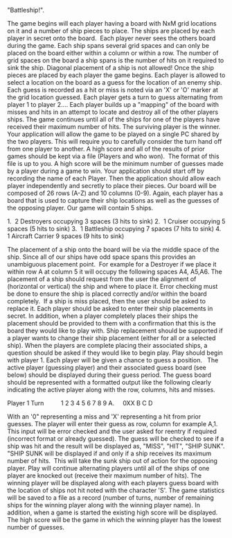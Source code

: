 "Battleship!".

The game begins will each player having a board with NxM grid locations on it and a number of ship pieces to place.
The ships are placed by each player in secret onto the board.  Each player never sees the others board during the game.
Each ship spans several grid spaces and can only be placed on the board either within a column or within a row.
The number of grid spaces on the board a ship spans is the number of hits on it required to sink the ship.
Diagonal placement of a ship is not allowed!
Once the ship pieces are placed by each player the game begins.
Each player is allowed to select a location on the board as a guess for the location of an enemy ship. 
Each guess is recorded as a hit or miss is noted via an 'X' or 'O' marker at the grid location guessed.
Each player gets a turn to guess alternating from player 1 to player 2....
Each player builds up a "mapping" of the board with misses and hits in an attempt to locate and destroy all of the other players ships.
The game continues until all of the ships for one of the players have received their maximum number of hits.
The surviving player is the winner.
Your application will allow the game to be played on a single PC shared by the two players.
This will require you to carefully consider the turn hand off from one player to another.
A high score and all of the results of prior games should be kept via a file (Players and who won).  The format of this file is up to you.
A high score will be the minimum number of guesses made by a player during a game to win.
Your application should start off by recording the name of each Player.
Then the application should allow each player independently and secretly to place their pieces.
Our board will be composed of 26 rows (A-Z) and 10 columns (0-9).
Again, each player has a board that is used to capture their ship locations as well as the guesses of the opposing player.
Our game will contain 5 ships.

1.  2 Destroyers occupying 3 spaces (3 hits to sink)
2.  1 Cruiser occupying 5 spaces (5 hits to sink)
3.  1 Battleship occupying 7 spaces (7 hits to sink)
4.  1 Aircraft Carrier 9 spaces (9 hits to sink)

The placement of a ship onto the board will be via the middle space of the ship.
Since all of our ships have odd space spans this provides an unambiguous placement point. 
For example for a Destroyer if we place it within row A at column 5 it will occupy the following spaces A4, A5,A6.
The placement of a ship should request from the user the alignment of (horizontal or vertical) the ship and where to place it.
Error checking must be done to ensure the ship is placed correctly and/or within the board completely. 
If a ship is miss placed, then the user should be asked to replace it.
Each player should be asked to enter their ship placements in secret.
In addition, when a player completely places their ships the placement should be provided to them with a confirmation that this is the board they would like to play with.
Ship replacement should be supported if a player wants to change their ship placement (either for all or a selected ship).
When the players are complete placing their associated ships, a question should be asked if they would like to begin play.
Play should begin with player 1.
Each player will be given a chance to guess a position.  
The active player (guessing player) and their associated guess board (see below) should be displayed during their guess period.
The guess board should be represented with a formatted output like the following clearly indicating the active player along with the row, columns, hits and misses.

Player 1 Turn
         1 2 3 4 5 6 7 8 9
A.     0XX
B
C
D


With an '0" representing a miss and 'X' representing a hit from prior guesses.
The player will enter their guess as row, column for example A,1.
This input will be error checked and the user asked for reentry if required (incorrect format or already guessed).
The guess will be checked to see if a ship was hit and the result will be displayed as, "MISS", "HIT", "SHIP SUNK".
"SHIP SUNK will be displayed if and only if a ship receives its maximum number of hits.  This will take the sunk ship out of action for the opposing player.
Play will continue alternating players until all of the ships of one player are knocked out (receive their maximum number of hits).
The winning player will be displayed along with each players guess board with the location of ships not hit noted with the character 'S'.
The game statistics will be saved to a file as a record (number of turns, number of remaining ships for the winning player along with the winning player name).
In addition, when a game is started the existing high score will be displayed.  The high score will be the game in which the winning player has the lowest number of guesses.

